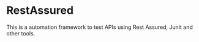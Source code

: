 # RestAssured
This is a automation framework to test APIs using Rest Assured, Junit and other tools.
